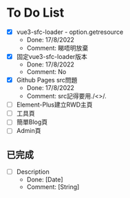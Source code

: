 # To Do List

- [x] vue3-sfc-loader - option.getresource
  - Done: 17/8/2022
  - Comment: 睇唔明放棄
- [x] 固定vue3-sfc-loader版本
  - Done: 17/8/2022
  - Comment: No
- [x] Github Pages src問題
  - Done: 17/8/2022
  - Comment: src記得要用./<>/*.*
- [ ] Element-Plus建立RWD主頁
- [ ] 工具頁
- [ ] 簡單Blog頁
- [ ] Admin頁

## 已完成

- [ ] Description
  - Done: [Date]
  - Comment: [String]
